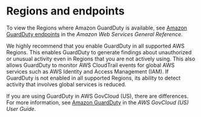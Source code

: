 # Regions and endpoints<a name="guardduty_regions"></a>

To view the Regions where Amazon GuardDuty is available, see [Amazon GuardDuty endpoints](https://docs.aws.amazon.com/general/latest/gr/guardduty.html) in the *Amazon Web Services General Reference*\.

We highly recommend that you enable GuardDuty in all supported AWS Regions\. This enables GuardDuty to generate findings about unauthorized or unusual activity even in Regions that you are not actively using\. This also allows GuardDuty to monitor AWS CloudTrail events for global AWS services such as AWS Identity and Access Management \(IAM\)\. If GuardDuty is not enabled in all supported Regions, its ability to detect activity that involves global services is reduced\.

If you are using GuardDuty in AWS GovCloud \(US\), there are differences\. For more information, see [Amazon GuardDuty](https://docs.aws.amazon.com/govcloud-us/latest/UserGuide/govcloud-guardduty.html) in the *AWS GovCloud \(US\) User Guide*\.